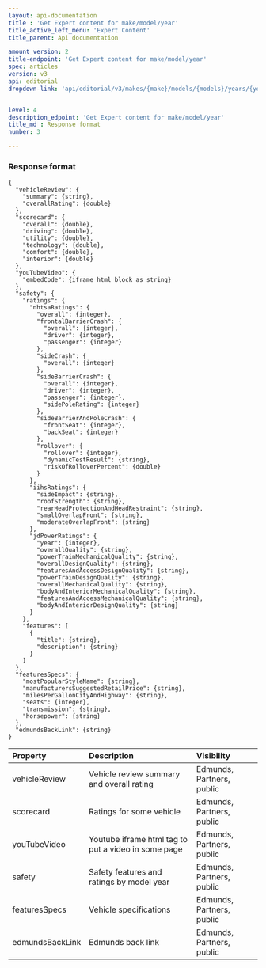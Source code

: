 ```yaml
---
layout: api-documentation
title : 'Get Expert content for make/model/year'
title_active_left_menu: 'Expert Content'
title_parent: Api documentation

amount_version: 2
title-endpoint: 'Get Expert content for make/model/year'
spec: articles
version: v3
api: editorial
dropdown-link: 'api/editorial/v3/makes/{make}/models/{models}/years/{year}/expertcontent'


level: 4
description_edpoint: 'Get Expert content for make/model/year'
title_md : Response format
number: 3

---
```



### Response format

    {
      "vehicleReview": {
        "summary": {string},
        "overallRating": {double}
      },
      "scorecard": {
        "overall": {double},
        "driving": {double},
        "utility": {double},
        "technology": {double},
        "comfort": {double},
        "interior": {double}
      },
      "youTubeVideo": {
        "embedCode": {iframe html block as string}
      },
      "safety": {
        "ratings": {
          "nhtsaRatings": {
            "overall": {integer},
            "frontalBarrierCrash": {
              "overall": {integer},
              "driver": {integer},
              "passenger": {integer}
            },
            "sideCrash": {
              "overall": {integer}
            },
            "sideBarrierCrash": {
              "overall": {integer},
              "driver": {integer},
              "passenger": {integer},
              "sidePoleRating": {integer}
            },
            "sideBarrierAndPoleCrash": {
              "frontSeat": {integer},
              "backSeat": {integer}
            },
            "rollover": {
              "rollover": {integer},
              "dynamicTestResult": {string},
              "riskOfRolloverPercent": {double}
            }
          },
          "iihsRatings": {
            "sideImpact": {string},
            "roofStrength": {string},
            "rearHeadProtectionAndHeadRestraint": {string},
            "smallOverlapFront": {string},
            "moderateOverlapFront": {string}
          },
          "jdPowerRatings": {
            "year": {integer},
            "overallQuality": {string},
            "powerTrainMechanicalQuality": {string},
            "overallDesignQuality": {string},
            "featuresAndAccessDesignQuality": {string},
            "powerTrainDesignQuality": {string},
            "overallMechanicalQuality": {string},
            "bodyAndInteriorMechanicalQuality": {string},
            "featuresAndAccessMechanicalQuality": {string},
            "bodyAndInteriorDesignQuality": {string}
          }
        },
        "features": [
          {
            "title": {string},
            "description": {string}
          }
        ]
      },
      "featuresSpecs": {
        "mostPopularStyleName": {string},
        "manufacturersSuggestedRetailPrice": {string},
        "milesPerGallonCityAndHighway": {string},
        "seats": {integer},
        "transmission": {string},
        "horsepower": {string}
      },
      "edmundsBackLink": {string}
    }

| Property                      | Description                                               | Visibility                |
|:------------------------------|:----------------------------------------------------------|:--------------------------|
| vehicleReview                 | Vehicle review summary and overall rating                 | Edmunds, Partners, public |
| scorecard                     | Ratings for some vehicle                                  | Edmunds, Partners, public |
| youTubeVideo                  | Youtube iframe html tag to put a video in some page       | Edmunds, Partners, public |
| safety                        | Safety features and ratings by model year                 | Edmunds, Partners, public |
| featuresSpecs                 | Vehicle specifications                                    | Edmunds, Partners, public |
| edmundsBackLink               | Edmunds back link                                         | Edmunds, Partners, public |
